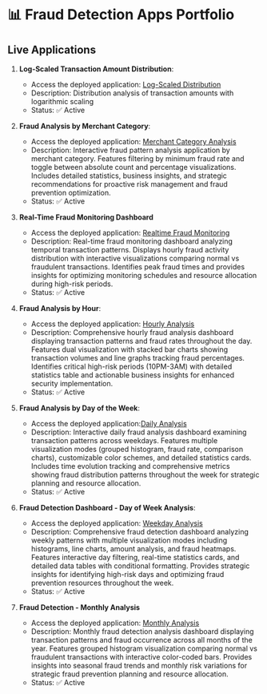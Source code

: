 # 📊 Fraud Detection Apps Portfolio

## Live Applications

1. **Log-Scaled Transaction Amount Distribution**:
   - Access the deployed application: [Log-Scaled Distribution](https://log-scaled-distribution.onrender.com)
   - Description: Distribution analysis of transaction amounts with logarithmic scaling
   - Status: ✅ Active

2. **Fraud Analysis by Merchant Category**:
   - Access the deployed application: [Merchant Category Analysis](https://merchant-category-analysis-20c3.onrender.com)
   - Description: Interactive fraud pattern analysis application by merchant category. Features filtering by minimum fraud rate and toggle between absolute count and percentage 
                  visualizations. Includes detailed statistics, business insights, and strategic recommendations for proactive risk management and fraud prevention optimization.
   - Status: ✅ Active
     
3. **Real-Time Fraud Monitoring Dashboard**
   - Access the deployed application: [Realtime Fraud Monitoring](https://realtime-fraud-monitoring.onrender.com)
   - Description: Real-time fraud monitoring dashboard analyzing temporal transaction patterns. Displays hourly fraud activity distribution with interactive visualizations 
     comparing normal vs fraudulent transactions. Identifies peak fraud times and provides insights for optimizing monitoring schedules and resource allocation during 
     high-risk periods.
   - Status: ✅ Active

4. **Fraud Analysis by Hour**:
   - Access the deployed application: [Hourly Analysis](https://hourly-analysis.onrender.com)
   - Description: Comprehensive hourly fraud analysis dashboard displaying transaction patterns and fraud rates throughout the day. Features dual visualization with stacked bar charts showing transaction volumes and line graphs tracking fraud percentages. Identifies critical high-risk periods (10PM-3AM) with detailed statistics table and actionable business insights for enhanced security implementation.
   - Status: ✅ Active
  
5. **Fraud Analysis by Day of the Week**:
   - Access the deployed application:[Daily Analysis](https://daily-analysis-cknt.onrender.com)
   - Description: Interactive daily fraud analysis dashboard examining transaction patterns across weekdays. Features multiple visualization modes (grouped histogram, fraud rate, comparison charts), customizable color schemes, and detailed statistics cards. Includes time evolution tracking and comprehensive metrics showing fraud distribution patterns throughout the week for strategic planning and resource allocation.
   - Status: ✅ Active
   
6. **Fraud Detection Dashboard - Day of Week Analysis**:
   - Access the deployed application: [Weekday Analysis](https://weekday-analysis.onrender.com)
   - Description: Comprehensive fraud detection dashboard analyzing weekly patterns with multiple visualization modes including histograms, line charts, amount analysis, and fraud heatmaps. Features interactive day filtering, real-time statistics cards, and detailed data tables with conditional formatting. Provides strategic insights for identifying high-risk days and optimizing fraud prevention resources throughout the week.
   - Status: ✅ Active

7. **Fraud Detection - Monthly Analysis**
   - Access the deployed application: [Monthly Analysis](https://monthly-analysis.onrender.com)
   - Description:  Monthly fraud detection analysis dashboard displaying transaction patterns and fraud occurrence across all months of the year. Features grouped histogram visualization comparing normal vs fraudulent transactions with interactive color-coded bars. Provides insights into seasonal fraud trends and monthly risk variations for strategic fraud prevention planning and resource allocation.
   - Status: ✅ Active










